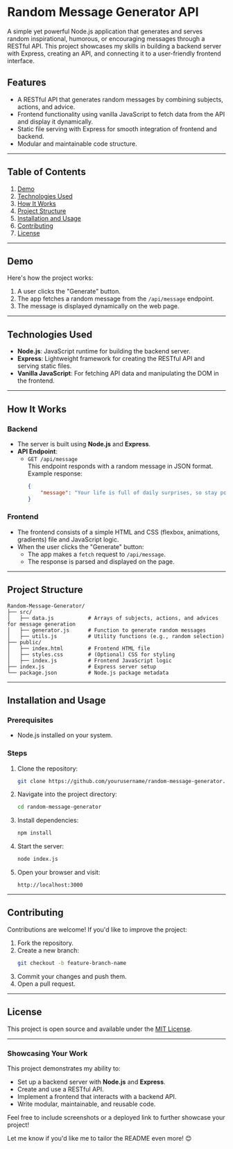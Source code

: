 # **Random Message Generator API**

A simple yet powerful Node.js application that generates and serves random inspirational, humorous, or encouraging messages through a RESTful API. This project showcases my skills in building a backend server with Express, creating an API, and connecting it to a user-friendly frontend interface.

## **Features**
- A RESTful API that generates random messages by combining subjects, actions, and advice.
- Frontend functionality using vanilla JavaScript to fetch data from the API and display it dynamically.
- Static file serving with Express for smooth integration of frontend and backend.
- Modular and maintainable code structure.

---

## **Table of Contents**
1. [Demo](#demo)
2. [Technologies Used](#technologies-used)
3. [How It Works](#how-it-works)
4. [Project Structure](#project-structure)
5. [Installation and Usage](#installation-and-usage)
6. [Contributing](#contributing)
7. [License](#license)

---

## **Demo**
Here's how the project works:
1. A user clicks the "Generate" button.
2. The app fetches a random message from the `/api/message` endpoint.
3. The message is displayed dynamically on the web page.

---

## **Technologies Used**
- **Node.js**: JavaScript runtime for building the backend server.
- **Express**: Lightweight framework for creating the RESTful API and serving static files.
- **Vanilla JavaScript**: For fetching API data and manipulating the DOM in the frontend.

---

## **How It Works**

### **Backend**
- The server is built using **Node.js** and **Express**.
- **API Endpoint**:  
  - `GET /api/message`  
    This endpoint responds with a random message in JSON format.  
    Example response:  
    ```json
    {
        "message": "Your life is full of daily surprises, so stay positive."
    }
    ```

### **Frontend**
- The frontend consists of a simple HTML and CSS (flexbox, animations, gradients) file and JavaScript logic.
- When the user clicks the "Generate" button:
  - The app makes a `fetch` request to `/api/message`.
  - The response is parsed and displayed on the page.

---

## **Project Structure**
```
Random-Message-Generator/
├── src/
│   ├── data.js           # Arrays of subjects, actions, and advices for message generation
│   ├── generator.js      # Function to generate random messages
│   ├── utils.js          # Utility functions (e.g., random selection)
├── public/
│   ├── index.html        # Frontend HTML file
│   ├── styles.css        # (Optional) CSS for styling
│   ├── index.js          # Frontend JavaScript logic
├── index.js              # Express server setup
└── package.json          # Node.js package metadata
```

---

## **Installation and Usage**

### **Prerequisites**
- Node.js installed on your system.

### **Steps**
1. Clone the repository:
   ```bash
   git clone https://github.com/yourusername/random-message-generator.git
   ```
2. Navigate into the project directory:
   ```bash
   cd random-message-generator
   ```
3. Install dependencies:
   ```bash
   npm install
   ```
4. Start the server:
   ```bash
   node index.js
   ```
5. Open your browser and visit:
   ```
   http://localhost:3000
   ```

---

## **Contributing**
Contributions are welcome! If you'd like to improve the project:
1. Fork the repository.
2. Create a new branch:
   ```bash
   git checkout -b feature-branch-name
   ```
3. Commit your changes and push them.
4. Open a pull request.

---

## **License**
This project is open source and available under the [MIT License](LICENSE).

---

### **Showcasing Your Work**
This project demonstrates my ability to:
- Set up a backend server with **Node.js** and **Express**.
- Create and use a RESTful API.
- Implement a frontend that interacts with a backend API.
- Write modular, maintainable, and reusable code.

Feel free to include screenshots or a deployed link to further showcase your project!

Let me know if you'd like me to tailor the README even more! 😊
